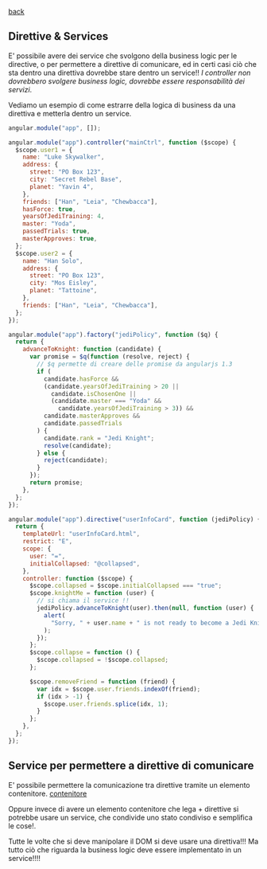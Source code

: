 [back](direttive.md)

## Direttive & Services

E' possibile avere dei service che svolgono della business logic per le directive, o per permettere a direttive di comunicare, ed in certi casi ciò che sta dentro una direttiva dovrebbe stare dentro un service!! _I controller non dovrebbero svolgere business logic, dovrebbe essere responsabilità dei servizi_.

Vediamo un esempio di come estrarre della logica di business da una direttiva e metterla dentro un service.

```js
angular.module("app", []);

angular.module("app").controller("mainCtrl", function ($scope) {
  $scope.user1 = {
    name: "Luke Skywalker",
    address: {
      street: "PO Box 123",
      city: "Secret Rebel Base",
      planet: "Yavin 4",
    },
    friends: ["Han", "Leia", "Chewbacca"],
    hasForce: true,
    yearsOfJediTraining: 4,
    master: "Yoda",
    passedTrials: true,
    masterApproves: true,
  };
  $scope.user2 = {
    name: "Han Solo",
    address: {
      street: "PO Box 123",
      city: "Mos Eisley",
      planet: "Tattoine",
    },
    friends: ["Han", "Leia", "Chewbacca"],
  };
});

angular.module("app").factory("jediPolicy", function ($q) {
  return {
    advanceToKnight: function (candidate) {
      var promise = $q(function (resolve, reject) {
        // $q permette di creare delle promise da angularjs 1.3
        if (
          candidate.hasForce &&
          (candidate.yearsOfJediTraining > 20 ||
            candidate.isChosenOne ||
            (candidate.master === "Yoda" &&
              candidate.yearsOfJediTraining > 3)) &&
          candidate.masterApproves &&
          candidate.passedTrials
        ) {
          candidate.rank = "Jedi Knight";
          resolve(candidate);
        } else {
          reject(candidate);
        }
      });
      return promise;
    },
  };
});

angular.module("app").directive("userInfoCard", function (jediPolicy) {
  return {
    templateUrl: "userInfoCard.html",
    restrict: "E",
    scope: {
      user: "=",
      initialCollapsed: "@collapsed",
    },
    controller: function ($scope) {
      $scope.collapsed = $scope.initialCollapsed === "true";
      $scope.knightMe = function (user) {
        // si chiama il service !!
        jediPolicy.advanceToKnight(user).then(null, function (user) {
          alert(
            "Sorry, " + user.name + " is not ready to become a Jedi Knight"
          );
        });
      };
      $scope.collapse = function () {
        $scope.collapsed = !$scope.collapsed;
      };

      $scope.removeFriend = function (friend) {
        var idx = $scope.user.friends.indexOf(friend);
        if (idx > -1) {
          $scope.user.friends.splice(idx, 1);
        }
      };
    },
  };
});
```

## Service per permettere a direttive di comunicare

E' possibile permettere la comunicazione tra direttive tramite un elemento contenitore.
[contenitore](communication.png)

Oppure invece di avere un elemento contenitore che lega + direttive si potrebbe usare un service, che condivide uno stato condiviso e semplifica le cose!.

Tutte le volte che si deve manipolare il DOM si deve usare una direttiva!!! Ma tutto ciò che riguarda la business logic deve essere implementato in un service!!!!
